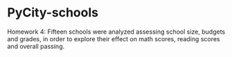 # PyCity-schools
Homework 4: Fifteen schools were analyzed assessing school size, budgets and grades, in order to explore their effect on math scores, reading scores and overall passing.
